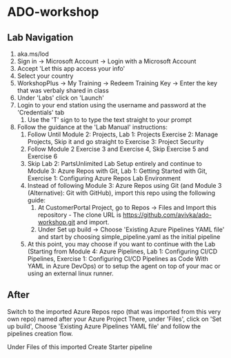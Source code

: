 # ADO-workshop

## Lab Navigation

1. aka.ms/lod
2. Sign in -> Microsoft Account -> Login with a Microsoft Account
3. Accept 'Let this app access your info'
4. Select your country
5. WorkshopPlus -> My Training -> Redeem Training Key -> Enter the key that was verbaly shared in class
6. Under 'Labs' click on 'Launch'
7. Login to your end station using the username and password at the 'Credentials' tab
   1. Use the 'T' sign to to type the text straight to your prompt
8. Follow the guidance at the 'Lab Manual' instructions:
   1. Follow Until Module 2: Projects, Lab 1: Projects Exercise 2: Manage Projects, Skip it and go straight to Exercise 3: Project Security
   2. Follow Module 2 Exercise 3 and Exercise 4, Skip Exercise 5 and Exercise 6
   3. Skip Lab 2: PartsUnlimited Lab Setup entirely and continue to Module 3: Azure Repos with Git, Lab 1: Getting Started with Git, Exercise 1: Configuring Azure Repos Lab Environment
   4. Instead of following Module 3: Azure Repos using Git (and Module 3 (Alternative): Git with GitHub), import this repo using the following guide:
      1. At CustomerPortal Project, go to Repos -> Files and Import this repository - The clone URL is https://github.com/avivka/ado-workshop.git and import.
      2. Under Set up build -> Choose 'Existing Azure Pipelines YAML file' and start by choosing simple_pipeline.yaml as the initial pipeline
   5. At this point, you may choose if you want to continue with the Lab (Starting from Module 4: Azure Pipelines, Lab 1: Configuring CI/CD Pipelines, Exercise 1: Configuring CI/CD Pipelines as Code With YAML in Azure DevOps) or to setup the agent on top of your mac or using an external linux runner. 

## After 
Switch to the imported Azure Repos repo (that was imported from this very own repo) named after your Azure Project
There, under 'Files', click on 'Set up build', Choose 'Existing Azure Pipelines YAML file' and follow the pipelines creation flow.

Under Files of this imported Create Starter pipeline

